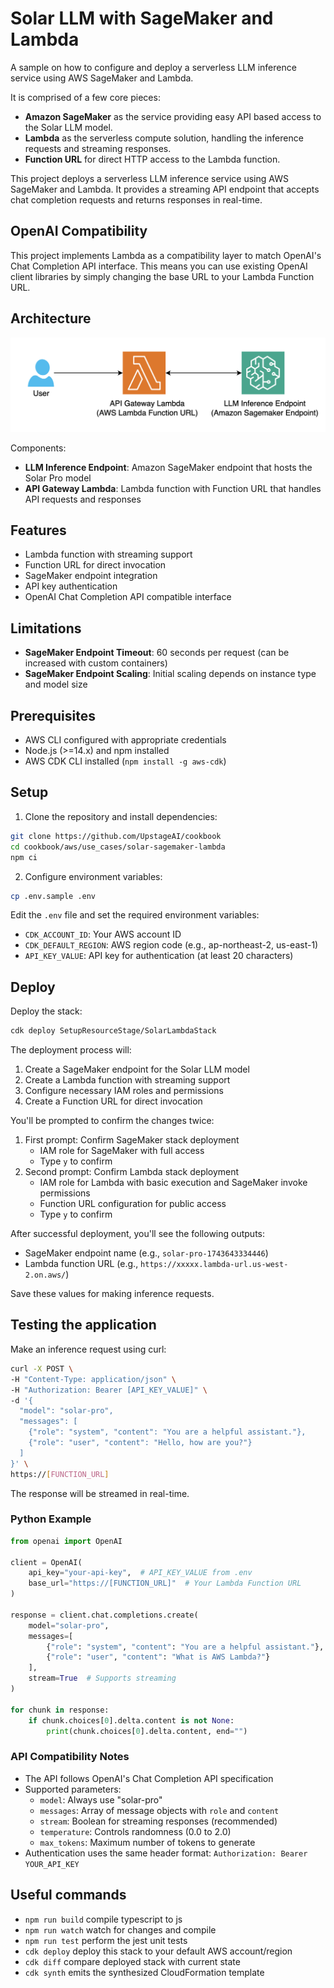 # Solar LLM with SageMaker and Lambda

A sample on how to configure and deploy a serverless LLM inference service using AWS SageMaker and Lambda.

It is comprised of a few core pieces:

- **Amazon SageMaker** as the service providing easy API based access to the Solar LLM model.
- **Lambda** as the serverless compute solution, handling the inference requests and streaming responses.
- **Function URL** for direct HTTP access to the Lambda function.

This project deploys a serverless LLM inference service using AWS SageMaker and Lambda. It provides a streaming API endpoint that accepts chat completion requests and returns responses in real-time.

## OpenAI Compatibility

This project implements Lambda as a compatibility layer to match OpenAI's Chat Completion API interface. This means you can use existing OpenAI client libraries by simply changing the base URL to your Lambda Function URL.

## Architecture

![Architecture Overview](./architecture/overview.png)

Components:
- **LLM Inference Endpoint**: Amazon SageMaker endpoint that hosts the Solar Pro model
- **API Gateway Lambda**: Lambda function with Function URL that handles API requests and responses

## Features
- Lambda function with streaming support
- Function URL for direct invocation
- SageMaker endpoint integration
- API key authentication
- OpenAI Chat Completion API compatible interface

## Limitations
- **SageMaker Endpoint Timeout**: 60 seconds per request (can be increased with custom containers)
- **SageMaker Endpoint Scaling**: Initial scaling depends on instance type and model size

## Prerequisites

- AWS CLI configured with appropriate credentials
- Node.js (>=14.x) and npm installed
- AWS CDK CLI installed (`npm install -g aws-cdk`)

## Setup

1. Clone the repository and install dependencies:
```bash
git clone https://github.com/UpstageAI/cookbook
cd cookbook/aws/use_cases/solar-sagemaker-lambda
npm ci
```

2. Configure environment variables:
```bash
cp .env.sample .env
```

Edit the `.env` file and set the required environment variables:
- `CDK_ACCOUNT_ID`: Your AWS account ID
- `CDK_DEFAULT_REGION`: AWS region code (e.g., ap-northeast-2, us-east-1)
- `API_KEY_VALUE`: API key for authentication (at least 20 characters)

## Deploy

Deploy the stack:
```bash
cdk deploy SetupResourceStage/SolarLambdaStack
```

The deployment process will:
1. Create a SageMaker endpoint for the Solar LLM model
2. Create a Lambda function with streaming support
3. Configure necessary IAM roles and permissions
4. Create a Function URL for direct invocation

You'll be prompted to confirm the changes twice:
1. First prompt: Confirm SageMaker stack deployment
   - IAM role for SageMaker with full access
   - Type `y` to confirm
2. Second prompt: Confirm Lambda stack deployment
   - IAM role for Lambda with basic execution and SageMaker invoke permissions
   - Function URL configuration for public access
   - Type `y` to confirm

After successful deployment, you'll see the following outputs:
- SageMaker endpoint name (e.g., `solar-pro-1743643334446`)
- Lambda function URL (e.g., `https://xxxxx.lambda-url.us-west-2.on.aws/`)

Save these values for making inference requests.

## Testing the application

Make an inference request using curl:

```bash
curl -X POST \
-H "Content-Type: application/json" \
-H "Authorization: Bearer [API_KEY_VALUE]" \
-d '{
  "model": "solar-pro",
  "messages": [
    {"role": "system", "content": "You are a helpful assistant."},
    {"role": "user", "content": "Hello, how are you?"}
  ]
}' \
https://[FUNCTION_URL]
```

The response will be streamed in real-time.

### Python Example

```python
from openai import OpenAI

client = OpenAI(
    api_key="your-api-key",  # API_KEY_VALUE from .env
    base_url="https://[FUNCTION_URL]"  # Your Lambda Function URL
)

response = client.chat.completions.create(
    model="solar-pro",
    messages=[
        {"role": "system", "content": "You are a helpful assistant."},
        {"role": "user", "content": "What is AWS Lambda?"}
    ],
    stream=True  # Supports streaming
)

for chunk in response:
    if chunk.choices[0].delta.content is not None:
        print(chunk.choices[0].delta.content, end="")
```

### API Compatibility Notes

- The API follows OpenAI's Chat Completion API specification
- Supported parameters:
  - `model`: Always use "solar-pro"
  - `messages`: Array of message objects with `role` and `content`
  - `stream`: Boolean for streaming responses (recommended)
  - `temperature`: Controls randomness (0.0 to 2.0)
  - `max_tokens`: Maximum number of tokens to generate
- Authentication uses the same header format: `Authorization: Bearer YOUR_API_KEY`

## Useful commands
- `npm run build` compile typescript to js
- `npm run watch` watch for changes and compile
- `npm run test` perform the jest unit tests
- `cdk deploy` deploy this stack to your default AWS account/region
- `cdk diff` compare deployed stack with current state
- `cdk synth` emits the synthesized CloudFormation template
